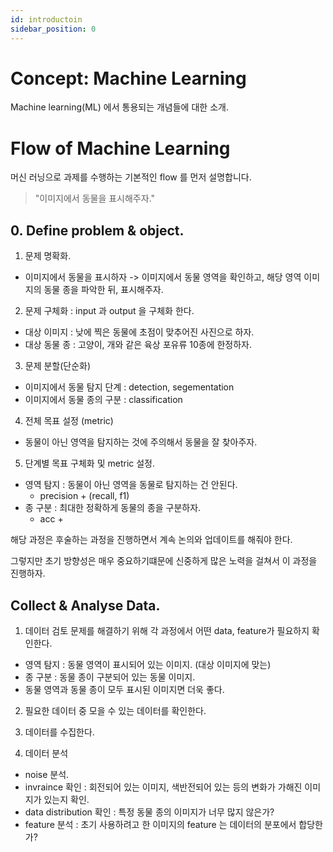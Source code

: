 ```yaml
---
id: introductoin
sidebar_position: 0
---
```


# Concept: Machine Learning

Machine learning(ML) 에서 통용되는 개념들에 대한 소개.

# Flow of Machine Learning

머신 러닝으로 과제를 수행하는 기본적인 flow 를 먼저 설명합니다.

>  "이미지에서 동물을 표시해주자."

## 0. Define problem & object.

1. 문제 명확화.
- 이미지에서 동물을 표시하자 -> 이미지에서 동물 영역을 확인하고, 해당 영역 이미지의 동물 종을 파악한 뒤, 표시해주자.

2. 문제 구체화 : input 과 output 을 구체화 한다.
- 대상 이미지 : 낮에 찍은 동물에 초점이 맞추어진 사진으로 하자.
- 대상 동물 종 : 고양이, 개와 같은 육상 포유류 10종에 한정하자.

3. 문제 분할(단순화)
- 이미지에서 동물 탐지 단계 : detection, segementation
- 이미지에서 동물 종의 구분 : classification

4. 전체 목표 설정 (metric)
- 동물이 아닌 영역을 탐지하는 것에 주의해서 동물을 잘 찾아주자.


5. 단계별 목표 구체화 및 metric 설정.
- 영역 탐지 : 동물이 아닌 영역을 동물로 탐지하는 건 안된다.
  - precision + (recall, f1)
- 종 구분 : 최대한 정확하게 동물의 종을 구분하자.
  - acc + 

해당 과정은 후술하는 과정을 진행하면서 계속 논의와 업데이트를 해줘야 한다.

그렇지만 초기 방향성은 매우 중요하기떄문에 신중하게 많은 노력을 걸쳐서 이 과정을 진행하자.

## Collect & Analyse Data.

1. 데이터 검토
문제를 해결하기 위해 각 과정에서 어떤 data, feature가 필요하지 확인한다.
- 영역 탐지 : 동물 영역이 표시되어 있는 이미지. (대상 이미지에 맞는)
- 종 구분 : 동물 종이 구분되어 있는 동물 이미지.
- 동물 영역과 동물 종이 모두 표시된 이미지면 더욱 좋다.

2. 필요한 데이터 중 모을 수 있는 데이터를 확인한다.

3. 데이터를 수집한다.

4. 데이터 분석
- noise 분석.
- invraince 확인 : 회전되어 있는 이미지, 색반전되어 있는 등의 변화가 가해진 이미지가 있는지 확인.
- data distribution 확인 : 특정 동물 종의 이미지가 너무 많지 않은가? 
- feature 분석 : 초기 사용하려고 한 이미지의 feature 는 데이터의 분포에서 합당한가?